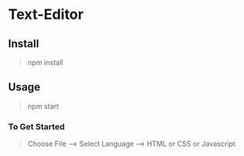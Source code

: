 # Text-Editor
 
## Install
> npm install

## Usage
> npm start

### To Get Started
> Choose File --> Select Language --> HTML or CSS or Javascript
